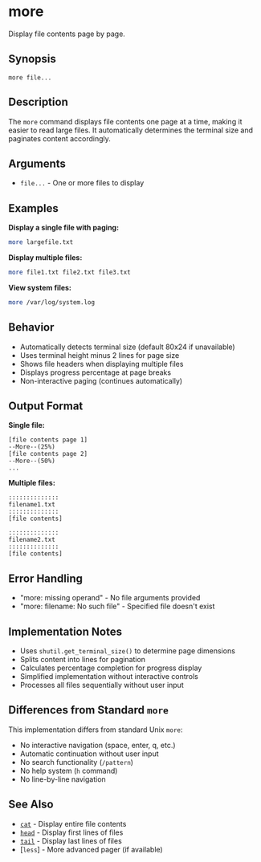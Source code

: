 # more

Display file contents page by page.

## Synopsis

```
more file...
```

## Description

The `more` command displays file contents one page at a time, making it easier to read large files. It automatically determines the terminal size and paginates content accordingly.

## Arguments

- `file...` - One or more files to display

## Examples

**Display a single file with paging:**
```bash
more largefile.txt
```

**Display multiple files:**
```bash
more file1.txt file2.txt file3.txt
```

**View system files:**
```bash
more /var/log/system.log
```

## Behavior

- Automatically detects terminal size (default 80x24 if unavailable)
- Uses terminal height minus 2 lines for page size
- Shows file headers when displaying multiple files
- Displays progress percentage at page breaks
- Non-interactive paging (continues automatically)

## Output Format

**Single file:**
```
[file contents page 1]
--More--(25%)
[file contents page 2]
--More--(50%)
...
```

**Multiple files:**
```
::::::::::::::
filename1.txt
::::::::::::::
[file contents]

::::::::::::::
filename2.txt
::::::::::::::
[file contents]
```

## Error Handling

- "more: missing operand" - No file arguments provided
- "more: filename: No such file" - Specified file doesn't exist

## Implementation Notes

- Uses `shutil.get_terminal_size()` to determine page dimensions
- Splits content into lines for pagination
- Calculates percentage completion for progress display
- Simplified implementation without interactive controls
- Processes all files sequentially without user input

## Differences from Standard `more`

This implementation differs from standard Unix `more`:
- No interactive navigation (space, enter, q, etc.)
- Automatic continuation without user input
- No search functionality (`/pattern`)
- No help system (`h` command)
- No line-by-line navigation

## See Also

- [`cat`](cat.md) - Display entire file contents
- [`head`](../text/head.md) - Display first lines of files
- [`tail`](../text/tail.md) - Display last lines of files
- [`less`] - More advanced pager (if available)